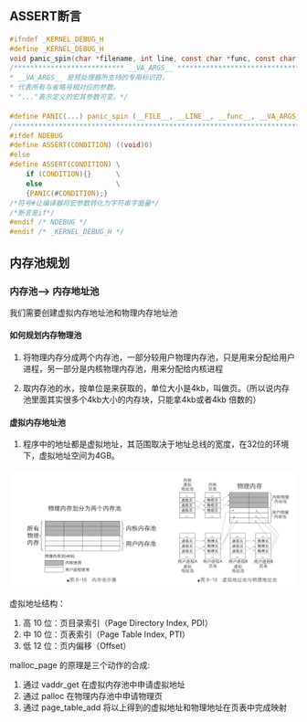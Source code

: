 ## ASSERT断言
```c
#ifndef _KERNEL_DEBUG_H
#define _KERNEL_DEBUG_H
void panic_spin(char *filename, int line, const char *func, const char *condition);
/*************************** __VA_ARGS__ ******************************* 
* __VA_ARGS__ 是预处理器所支持的专用标识符。
* 代表所有与省略号相对应的参数。
* "..."表示定义的宏其参数可变。*/ 

#define PANIC(...) panic_spin (__FILE__, __LINE__, __func__, __VA_ARGS__)  // LINE当前行号，func当前函数名，当前文件名
/***********************************************************************/ 
#ifdef NDEBUG
#define ASSERT(CONDITION) ((void)0)
#else
#define ASSERT(CONDITION) \
    if (CONDITION){}      \
    else                  \
    {PANIC(#CONDITION);}
/*符号#让编译器将宏参数转化为字符串字面量*/
/*断言是if*/
#endif /* NDEBUG */ 
#endif /* _KERNEL_DEBUG_H */
```

## 内存池规划



### 内存池——> 内存地址池
我们需要创建虚拟内存地址池和物理内存地址池

#### 如何规划内存物理池

1. 将物理内存分成两个内存池，一部分较用户物理内存池，只是用来分配给用户进程，另一部分是内核物理内存池，用来分配给内核进程

2. 取内存池的水，按单位是来获取的，单位大小是4kb，叫做页。（所以说内存池里面其实很多个4kb大小的内存块，只能拿4kb或者4kb 倍数的）


#### 虚拟内存地址池
1. 程序中的地址都是虚拟地址，其范围取决于地址总线的宽度，在32位的环境下，虚拟地址空间为4GB。

![alt text](../poto/8/8-18.png)


虚拟地址结构：
1. 高 10 位：页目录索引（Page Directory Index, PDI）
2. 中 10 位：页表索引（Page Table Index, PTI）
3. 低 12 位：页内偏移（Offset）

malloc_page 的原理是三个动作的合成:
1. 通过 vaddr_get 在虚拟内存池中申请虚拟地址
2. 通过 palloc 在物理内存池中申请物理页
3. 通过 page_table_add 将以上得到的虚拟地址和物理地址在页表中完成映射